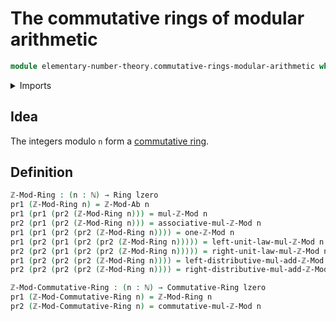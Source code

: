 # The commutative rings of modular arithmetic

```agda
module elementary-number-theory.commutative-rings-modular-arithmetic where
```

<details><summary>Imports</summary>

```agda
open import commutative-algebra.commutative-rings

open import elementary-number-theory.groups-of-modular-arithmetic
open import elementary-number-theory.modular-arithmetic
open import elementary-number-theory.natural-numbers

open import foundation.dependent-pair-types
open import foundation.universe-levels

open import ring-theory.rings
```

</details>

## Idea

The integers modulo `n` form a
[commutative ring](commutative-algebra.commutative-rings.md).

## Definition

```agda
ℤ-Mod-Ring : (n : ℕ) → Ring lzero
pr1 (ℤ-Mod-Ring n) = ℤ-Mod-Ab n
pr1 (pr1 (pr2 (ℤ-Mod-Ring n))) = mul-ℤ-Mod n
pr2 (pr1 (pr2 (ℤ-Mod-Ring n))) = associative-mul-ℤ-Mod n
pr1 (pr1 (pr2 (pr2 (ℤ-Mod-Ring n)))) = one-ℤ-Mod n
pr1 (pr2 (pr1 (pr2 (pr2 (ℤ-Mod-Ring n))))) = left-unit-law-mul-ℤ-Mod n
pr2 (pr2 (pr1 (pr2 (pr2 (ℤ-Mod-Ring n))))) = right-unit-law-mul-ℤ-Mod n
pr1 (pr2 (pr2 (pr2 (ℤ-Mod-Ring n)))) = left-distributive-mul-add-ℤ-Mod n
pr2 (pr2 (pr2 (pr2 (ℤ-Mod-Ring n)))) = right-distributive-mul-add-ℤ-Mod n

ℤ-Mod-Commutative-Ring : (n : ℕ) → Commutative-Ring lzero
pr1 (ℤ-Mod-Commutative-Ring n) = ℤ-Mod-Ring n
pr2 (ℤ-Mod-Commutative-Ring n) = commutative-mul-ℤ-Mod n
```
